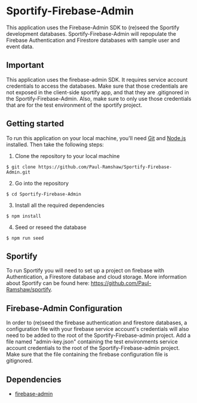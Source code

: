 # Sportify-Firebase-Admin

This application uses the Firebase-Admin SDK to (re)seed the Sportify development databases.  Sportify-Firebase-Admin will repopulate the Firebase Authentication and Firestore databases with sample user and event data.

## Important

This application uses the firebase-admin SDK.  It requires service account credentials to access the databases.  Make sure that those credentials are not exposed in the client-side sportify app, and that they are .gitignored in the Sportify-Firebase-Admin.  Also, make sure to only use those credentials that are for the test environment of the sportify project.

## Getting started

To run this application on your local machine, you'll need [Git](https://git-scm.com/) and [Node.js](https://nodejs.org/en/download/) installed. Then take the following steps:

1. Clone the repository to your local machine

```
$ git clone https://github.com/Paul-Ramshaw/Sportify-Firebase-Admin.git
```

2. Go into the repository

```
$ cd Sportify-Firebase-Admin
```

3. Install all the required dependencies

```
$ npm install
```

4. Seed or reseed the database 

```
$ npm run seed
```

## Sportify

To run Sportify you will need to set up a project on firebase with Authentication, a Firestore database and cloud storage.
More information about Sportify can be found here: https://github.com/Paul-Ramshaw/sportify.  

## Firebase-Admin Configuration

In order to (re)seed the firebase authentication and firestore databases, a configuration file with your firebase service account's credentials will also need to be added to the root of the Sportify-Firebase-admin project.  Add a file named "admin-key.json" containing the test environments service account credentials to the root of the Sportify-Firebase-admin project.  Make sure that the file containing the firebase configuration file is gitignored.

## Dependencies

- [firebase-admin](https://www.npmjs.com/package/firebase-admin)


